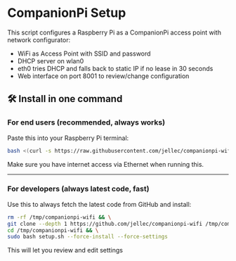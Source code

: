 # CompanionPi Setup

This script configures a Raspberry Pi as a CompanionPi access point with network configurator:

- WiFi as Access Point with SSID and password
- DHCP server on wlan0
- eth0 tries DHCP and falls back to static IP if no lease in 30 seconds
- Web interface on port 8001 to review/change configuration

## 🛠️ Install in one command

### For end users (recommended, always works)
Paste this into your Raspberry Pi terminal:

```bash
bash <(curl -s https://raw.githubusercontent.com/jellec/companionpi-wifi/main/setup.sh)
```

Make sure you have internet access via Ethernet when running this.

---

### For developers (always latest code, fast)
Use this to always fetch the latest code from GitHub and install:

```bash
rm -rf /tmp/companionpi-wifi && \
git clone --depth 1 https://github.com/jellec/companionpi-wifi /tmp/companionpi-wifi && \
cd /tmp/companionpi-wifi && \
sudo bash setup.sh --force-install --force-settings
```

This will let you review and edit settings
